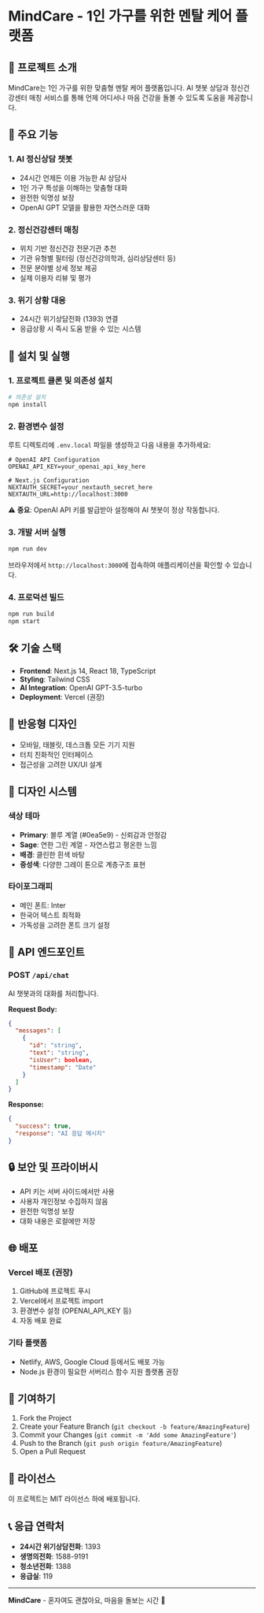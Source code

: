 # MindCare - 1인 가구를 위한 멘탈 케어 플랫폼

## 🌟 프로젝트 소개

MindCare는 1인 가구를 위한 맞춤형 멘탈 케어 플랫폼입니다. AI 챗봇 상담과 정신건강센터 매칭 서비스를 통해 언제 어디서나 마음 건강을 돌볼 수 있도록 도움을 제공합니다.

## 🎯 주요 기능

### 1. AI 정신상담 챗봇
- 24시간 언제든 이용 가능한 AI 상담사
- 1인 가구 특성을 이해하는 맞춤형 대화
- 완전한 익명성 보장
- OpenAI GPT 모델을 활용한 자연스러운 대화

### 2. 정신건강센터 매칭
- 위치 기반 정신건강 전문기관 추천
- 기관 유형별 필터링 (정신건강의학과, 심리상담센터 등)
- 전문 분야별 상세 정보 제공
- 실제 이용자 리뷰 및 평가

### 3. 위기 상황 대응
- 24시간 위기상담전화 (1393) 연결
- 응급상황 시 즉시 도움 받을 수 있는 시스템

## 🚀 설치 및 실행

### 1. 프로젝트 클론 및 의존성 설치

```bash
# 의존성 설치
npm install
```

### 2. 환경변수 설정

루트 디렉토리에 `.env.local` 파일을 생성하고 다음 내용을 추가하세요:

```env
# OpenAI API Configuration
OPENAI_API_KEY=your_openai_api_key_here

# Next.js Configuration  
NEXTAUTH_SECRET=your_nextauth_secret_here
NEXTAUTH_URL=http://localhost:3000
```

⚠️ **중요**: OpenAI API 키를 발급받아 설정해야 AI 챗봇이 정상 작동합니다.

### 3. 개발 서버 실행

```bash
npm run dev
```

브라우저에서 `http://localhost:3000`에 접속하여 애플리케이션을 확인할 수 있습니다.

### 4. 프로덕션 빌드

```bash
npm run build
npm start
```

## 🛠️ 기술 스택

- **Frontend**: Next.js 14, React 18, TypeScript
- **Styling**: Tailwind CSS
- **AI Integration**: OpenAI GPT-3.5-turbo
- **Deployment**: Vercel (권장)

## 📱 반응형 디자인

- 모바일, 태블릿, 데스크톱 모든 기기 지원
- 터치 친화적인 인터페이스
- 접근성을 고려한 UX/UI 설계

## 🎨 디자인 시스템

### 색상 테마
- **Primary**: 블루 계열 (#0ea5e9) - 신뢰감과 안정감
- **Sage**: 연한 그린 계열 - 자연스럽고 평온한 느낌
- **배경**: 클린한 흰색 바탕
- **중성색**: 다양한 그레이 톤으로 계층구조 표현

### 타이포그래피
- 메인 폰트: Inter
- 한국어 텍스트 최적화
- 가독성을 고려한 폰트 크기 설정

## 🔧 API 엔드포인트

### POST `/api/chat`
AI 챗봇과의 대화를 처리합니다.

**Request Body:**
```json
{
  "messages": [
    {
      "id": "string",
      "text": "string", 
      "isUser": boolean,
      "timestamp": "Date"
    }
  ]
}
```

**Response:**
```json
{
  "success": true,
  "response": "AI 응답 메시지"
}
```

## 🔒 보안 및 프라이버시

- API 키는 서버 사이드에서만 사용
- 사용자 개인정보 수집하지 않음
- 완전한 익명성 보장
- 대화 내용은 로컬에만 저장

## 🌐 배포

### Vercel 배포 (권장)

1. GitHub에 프로젝트 푸시
2. Vercel에서 프로젝트 import
3. 환경변수 설정 (OPENAI_API_KEY 등)
4. 자동 배포 완료

### 기타 플랫폼
- Netlify, AWS, Google Cloud 등에서도 배포 가능
- Node.js 환경이 필요한 서버리스 함수 지원 플랫폼 권장

## 🤝 기여하기

1. Fork the Project
2. Create your Feature Branch (`git checkout -b feature/AmazingFeature`)
3. Commit your Changes (`git commit -m 'Add some AmazingFeature'`)
4. Push to the Branch (`git push origin feature/AmazingFeature`)
5. Open a Pull Request

## 📝 라이선스

이 프로젝트는 MIT 라이선스 하에 배포됩니다.

## 📞 응급 연락처

- **24시간 위기상담전화**: 1393
- **생명의전화**: 1588-9191
- **청소년전화**: 1388
- **응급실**: 119

---

**MindCare** - 혼자여도 괜찮아요, 마음을 돌보는 시간 💙